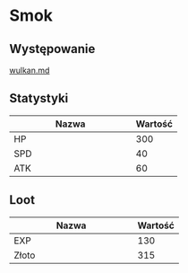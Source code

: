 # Smok

## Występowanie

[wulkan.md](../../lokacje/pierwsze-pietro/wulkan.md "mention")

## Statystyki

<table><thead><tr><th width="202">Nazwa</th><th>Wartość</th></tr></thead><tbody><tr><td>HP</td><td>300</td></tr><tr><td>SPD</td><td>40</td></tr><tr><td>ATK</td><td>60</td></tr></tbody></table>

## Loot

<table><thead><tr><th width="205">Nazwa</th><th>Wartość</th></tr></thead><tbody><tr><td>EXP</td><td>130</td></tr><tr><td>Złoto</td><td>315</td></tr></tbody></table>

